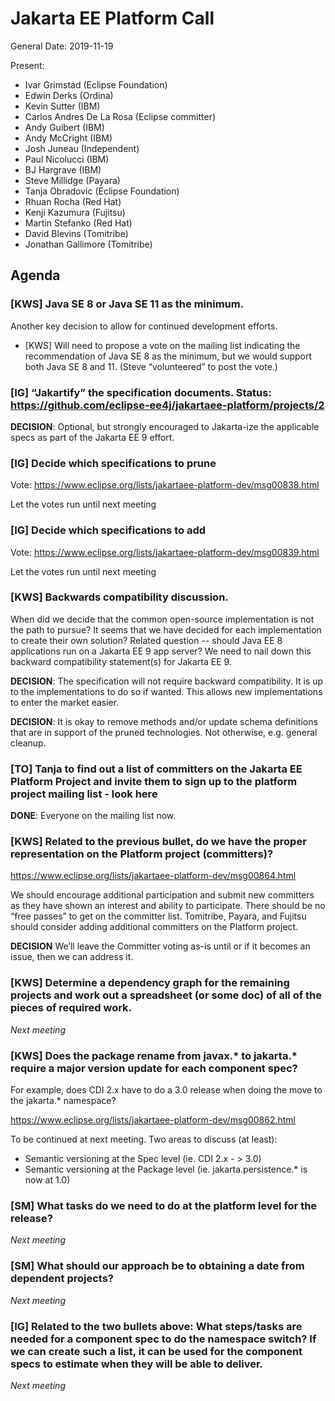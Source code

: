 # Jakarta EE Platform Call

General
Date: 2019-11-19

Present:

* Ivar Grimstad (Eclipse Foundation)
* Edwin Derks (Ordina)
* Kevin Sutter (IBM)
* Carlos Andres De La Rosa (Eclipse committer)
* Andy Guibert (IBM)
* Andy McCright (IBM)
* Josh Juneau (Independent)
* Paul Nicolucci (IBM)
* BJ Hargrave (IBM)
* Steve Millidge (Payara)
* Tanja Obradovic (Eclipse Foundation)
* Rhuan Rocha (Red Hat)
* Kenji Kazumura (Fujitsu)
* Martin Stefanko (Red Hat)
* David Blevins (Tomitribe)
* Jonathan Gallimore (Tomitribe)

## Agenda

### [KWS] Java SE 8 or Java SE 11 as the minimum. 

Another key decision to allow for continued development efforts.
* [KWS] Will need to propose a vote on the mailing list indicating the recommendation of Java SE 8 as the minimum, but we would support both Java SE 8 and 11.  (Steve “volunteered” to post the vote.)

### [IG] “Jakartify” the specification documents. Status: https://github.com/eclipse-ee4j/jakartaee-platform/projects/2

**DECISION**: Optional, but strongly encouraged to Jakarta-ize the applicable specs as part of the Jakarta EE 9 effort.


### [IG] Decide which specifications to prune

Vote: https://www.eclipse.org/lists/jakartaee-platform-dev/msg00838.html

Let the votes run until next meeting


### [IG] Decide which specifications to add

Vote: https://www.eclipse.org/lists/jakartaee-platform-dev/msg00839.html

Let the votes run until next meeting
	

### [KWS] Backwards compatibility discussion. 

When did we decide that the common open-source implementation is not the path to pursue?  It seems that we have decided for each implementation to create their own solution?  Related question -- should Java EE 8 applications run on a Jakarta EE 9 app server?  We need to nail down this backward compatibility statement(s) for Jakarta EE 9.

**DECISION**: The specification will not require backward compatibility. It is up to the implementations to do so if wanted. This allows new implementations to enter the market easier.

**DECISION**:  It is okay to remove methods and/or update schema definitions that are in support of the pruned technologies. Not otherwise, e.g. general cleanup.


### [TO] Tanja to find out a list of committers on the Jakarta EE Platform Project and invite them to sign up to the platform project mailing list - look here

**DONE**: Everyone on the mailing list now.


### [KWS] Related to the previous bullet, do we have the proper representation on the Platform project (committers)?

https://www.eclipse.org/lists/jakartaee-platform-dev/msg00864.html 

We should encourage additional participation and submit new committers as they have shown an interest and ability to participate. 
There should be no “free passes” to get on the committer list.
Tomitribe, Payara, and Fujitsu should consider adding additional committers on the Platform project.

**DECISION** We’ll leave the Committer voting as-is until or if it becomes an issue, then we can address it.


### [KWS] Determine a dependency graph for the remaining projects and work out a spreadsheet (or some doc) of all of the pieces of required work.

_Next meeting_


### [KWS] Does the package rename from javax.* to jakarta.* require a major version update for each component spec?  

For example, does CDI 2.x have to do a 3.0 release when doing the move to the jakarta.* namespace?

https://www.eclipse.org/lists/jakartaee-platform-dev/msg00862.html 

To be continued at next meeting.
Two areas to discuss (at least):
* Semantic versioning at the Spec level (ie. CDI 2.x - > 3.0)
* Semantic versioning at the Package level (ie. jakarta.persistence.* is now at 1.0)


### [SM] What tasks do we need to do at the platform level for the release?

_Next meeting_


### [SM] What should our approach be to obtaining a date from dependent projects?

_Next meeting_


### [IG] Related to the two bullets above: What steps/tasks are needed for a component spec to do the namespace switch? If we can create such a list, it can be used for the component specs to estimate when they will be able to deliver.

_Next meeting_
